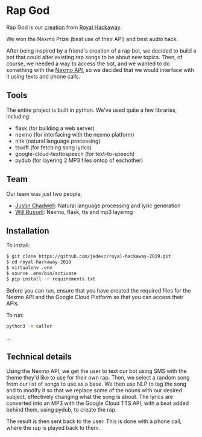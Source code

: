 # Rap God

Rap God is our [creation](https://devpost.com/software/rap-god) from [Royal Hackaway](https://royalhackaway.com/).

We won the Nexmo Prize (best use of their API) and best audio hack.

After being inspired by a friend's creation of a rap bot, we decided to build a
bot that could alter existing rap songs to be about new topics. Then, of
course, we needed a way to access the bot, and we wanted to do something with
the [Nexmo API](https://www.nexmo.com/), so we decided that we would interface
with it using texts and phone calls.

## Tools

The entire project is built in python. We've used quite a few libraries, including:
- flask (for building a web server)
- nexmo (for interfacing with the nexmo platform)
- nltk (natural language processing)
- tswift (for fetching song lyrics)
- google-cloud-texttospeech (for text-to-speech)
- pydub (for layering 2 MP3 files ontop of eachother)

## Team

Our team was just two people,

- [Justin Chadwell](https://github.com/jedevc): Natural language processing and lyric generation
- [Will Russell](https://github.com/wrussell1999): Nexmo, flask, tts and mp3 layering

## Installation

To install:

```bash
$ git clone https://github.com/jedevc/royal-hackaway-2019.git
$ cd royal-hackaway-2019
$ virtualenv .env
$ source .env/bin/activate
$ pip install -r requirements.txt
```

Before you can run, ensure that you have created the required files for the
Nexmo API and the Google Cloud Platform so that you can access their APIs.

To run:

```bash
python3 -m caller
```

...

## Technical details

Using the Nexmo API, we get the user to text our bot using SMS with the theme
they'd like to use for their own rap. Then, we select a random song from our
list of songs to use as a base. We then use NLP to tag the song and to modify
it so that we replace some of the nouns with our desired subject, effectively
changing what the song is about. The lyrics are converted into an MP3 with the Google Cloud TTS API, with a beat added behind them, using pydub, to create the rap.

The result is then sent back to the user. This is done with a phone call, where
the rap is played back to them.
